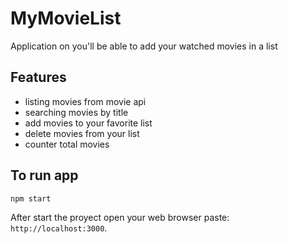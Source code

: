 # MyMovieList
Application on you'll be able to add your watched movies in a list

## Features
- listing movies from movie api
- searching movies by title
- add movies to your favorite list
- delete movies from your list
- counter total movies

## To run app
    npm start

After start the proyect open your web browser paste: `http://localhost:3000`.
